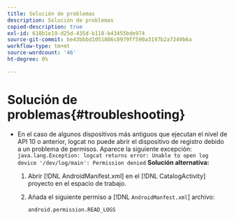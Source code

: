 ```yaml
---
title: Solución de problemas
description: Solución de problemas
copied-description: true
exl-id: 618b1e19-d25d-435d-b118-b43455bde974
source-git-commit: be43bbbd1051886c8979ff590a3197b2a7249b6a
workflow-type: tm+mt
source-wordcount: '46'
ht-degree: 0%

---
```


# Solución de problemas{#troubleshooting}

* En el caso de algunos dispositivos más antiguos que ejecutan el nivel de API 10 o anterior, logcat no puede abrir el dispositivo de registro debido a un problema de permisos. Aparece la siguiente excepción: `java.lang.Exception: logcat returns error: Unable to open log device '/dev/log/main': Permission denied` **Solución alternativa:**

   1. Abrir [!DNL AndroidManifest.xml] en el [!DNL CatalogActivity] proyecto en el espacio de trabajo.

   1. Añada el siguiente permiso a [!DNL `AndroidManfest.xml`] archivo:

      ```
      android.permission.READ_LOGS
      ```
